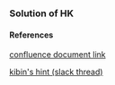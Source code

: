 ### Solution of HK

#### References
[confluence document link](https://allganize2.atlassian.net/wiki/spaces/~62de5340a855c6955879924b/pages/2078736544/Backend+study+-+Simple+http+-+2nd+week)


[kibin's hint (slack thread)](https://allganize.slack.com/archives/C04AGLZU7LK/p1669951286062559)
